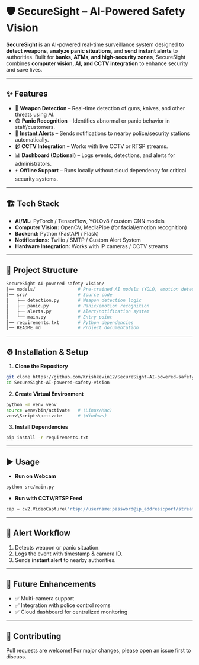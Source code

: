 

# 🛡️ SecureSight – AI-Powered Safety Vision

**SecureSight** is an AI-powered real-time surveillance system designed to **detect weapons**, **analyze panic situations**, and **send instant alerts** to authorities. Built for **banks, ATMs, and high-security zones**, SecureSight combines **computer vision, AI, and CCTV integration** to enhance security and save lives.

---

## ✨ Features

* 🔫 **Weapon Detection** – Real-time detection of guns, knives, and other threats using AI.
* 😨 **Panic Recognition** – Identifies abnormal or panic behavior in staff/customers.
* 🚨 **Instant Alerts** – Sends notifications to nearby police/security stations automatically.
* 📹 **CCTV Integration** – Works with live CCTV or RTSP streams.
* 📊 **Dashboard (Optional)** – Logs events, detections, and alerts for administrators.
* ⚡ **Offline Support** – Runs locally without cloud dependency for critical security systems.

---

## 🏗️ Tech Stack

* **AI/ML:** PyTorch / TensorFlow, YOLOv8 / custom CNN models
* **Computer Vision:** OpenCV, MediaPipe (for facial/emotion recognition)
* **Backend:** Python (FastAPI / Flask)
* **Notifications:** Twilio / SMTP / Custom Alert System
* **Hardware Integration:** Works with IP cameras / CCTV streams

---

## 📂 Project Structure

```bash
SecureSight-AI-powered-safety-vision/
│── models/                # Pre-trained AI models (YOLO, emotion detection, etc.)
│── src/                   # Source code
│   ├── detection.py       # Weapon detection logic
│   ├── panic.py           # Panic/emotion recognition
│   ├── alerts.py          # Alert/notification system
│   └── main.py            # Entry point
│── requirements.txt       # Python dependencies
│── README.md              # Project documentation
```

---

## ⚙️ Installation & Setup

1. **Clone the Repository**

```bash
git clone https://github.com/Krishkevin12/SecureSight-AI-powered-safety-vision.git
cd SecureSight-AI-powered-safety-vision
```

2. **Create Virtual Environment**

```bash
python -m venv venv
source venv/bin/activate   # (Linux/Mac)
venv\Scripts\activate      # (Windows)
```

3. **Install Dependencies**

```bash
pip install -r requirements.txt
```

---

## ▶️ Usage

* **Run on Webcam**

```bash
python src/main.py
```

* **Run with CCTV/RTSP Feed**

```python
cap = cv2.VideoCapture("rtsp://username:password@ip_address:port/stream")
```

---

## 🚨 Alert Workflow

1. Detects weapon or panic situation.
2. Logs the event with timestamp & camera ID.
3. Sends **instant alert** to nearby authorities.

---



## 🚀 Future Enhancements

* ✅ Multi-camera support
* ✅ Integration with police control rooms
* ✅ Cloud dashboard for centralized monitoring

---

## 🤝 Contributing

Pull requests are welcome! For major changes, please open an issue first to discuss.



